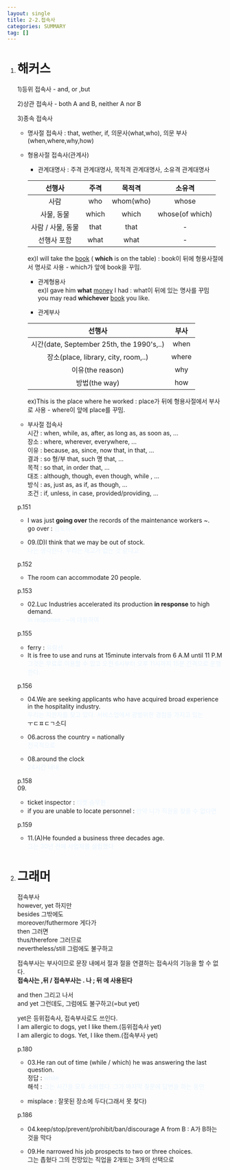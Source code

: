 ```yaml
---
layout: single
title: 2-2.접속사
categories: SUMMARY
tag: []
---
```


1. # 해커스   
   1)등위 접속사 - and, or ,but   

   2)상관 접속사 - both A and B, neither A nor B   

   3)종속 접속사   
   - 명사절 접속사 : that, wether, if, 의문사(what,who), 의문 부사(when,where,why,how)    

   - 형용사절 접속사(관계사)   
      - 관계대명사 : 주격 관계대명사, 목적격 관계대명사, 소유격 관계대명사   

      |       선행사    |  주격 |   목적격 |      소유격    |
      |:--------------:|:------:|:-------:|:-------------:|
      |        사람     |  who  |whom(who)|      whose    |
      |    사물, 동물   | which |  which  |whose(of which)|
      |사람 / 사물, 동물|  that |   that  |        -      |
      |   선행사 포함   |  what |   what  |        -      |

      ex)I will take the <u>book</u> ( __which__ is on the table) : book이 뒤에 형용사절에서 명사로 사용 - which가 앞에 book을 꾸밈.      

      - 관계형용사   
      ex)I gave him __what__ <u>money</u> I had : what이 뒤에 있는 명사를 꾸밈   
      you may read __whichever__  <u>book</u> you like.

      - 관계부사   

      |                    선행사               |   부사  |
      |:---------------------------------------:|:------:|
      |시간(date, September 25th, the 1990's,..)|  when  |
      |   장소(place, library, city, room,..)  |  where |
      |               이유(the reason)          |   why  |
      |               방법(the way)             |   how  |
      
      ex)This is the place where he worked : place가 뒤에 형용사절에서 부사로 사용 - where이 앞에 place를 꾸밈.   

   - 부사절 접속사   
   시간 : when, while, as, after, as long as, as soon as, ...   
   장소 : where, wherever, everywhere, ...   
   이유 : because, as, since, now that, in that, ...   
   결과 : so 형/부 that, such 명 that, ...   
   목적 : so that, in order that, ...   
   대조 : although, though, even though, while , ...   
   방식 : as, just as, as if, as though, ...   
   조건 : if, unless, in case, provided/providing, ...   

   p.151   
   - I was just __going over__ the records of the maintenance workers ~.   
   go over : <span style="color:#E8F5FF">검토하다</span>   

   - 09.(D)I think that we may be out of stock.   
   <span style="color:#E8F5FF">나는 생각한다. 우리는 재고가 없는 것 같다고</span>

   p.152   
   - The room can accommodate 20 people.   

   p.153   
   - 02.Luc Industries accelerated its production __in response__ to high demand.   
   <span style="color:#E8F5FF">in response : ~에 대응하여</span>   

   p.155   
   - ferry : <span style="color:#E8F5FF">유람선</span>   
   - It is free to use and runs at 15minute intervals from 6 A.M until 11 P.M   
   <span style="color:#E8F5FF">그것은 무료로 이용할 수 있고 오전 6시부터 오후 11시까지 15분 간격으로 운행한다.</span>   

   p.156   
   - 04.We are seeking applicants who have acquired broad experience in the hospitality industry.   
   <span style="color:#E8F5FF">우리는 지원자를 찾고 있다. 서비스업에서 광범위한 경험을 가지고 있는</span>   
ㅜㄷㅍㄷㄱ소디
   - 06.across the country = nationally   
   <span style="color:#E8F5FF">전국적으로</span>   

   - 08.around the clock   
   <span style="color:#E8F5FF">24시간 내내</span>   

   p.158   
   09.   
   - ticket inspector : <span style="color:#E8F5FF">티켓 승무원</span>   
   - if you are unable to locate personnel : <span style="color:#E8F5FF">만약 니가 직원을 찾을 수 없다면</span>   

   p.159   
   - 11.(A)He founded a business three decades age.   
   <span style="color:#E8F5FF">그는 30년 전에 사업채를 설립했다</span>   

1. # 그래머
   
   접속부사   
   however, yet 하지만   
   besides 그밖에도   
   moreover/futhermore 게다가   
   then 그러면   
   thus/therefore 그러므로   
   nevertheless/still 그럼에도 불구하고   

   접속부사는 부사이므로 문장 내에서 절과 절을 연결하는 접속사의 기능을 할 수 없다.   
   __접속사는 ,뒤 / 접속부사는 . 나 ; 뒤 에 사용된다__   

   and then 그리고 나서   
   and yet 그런데도, 그럼에도 불구하고(=but yet)   
   
   yet은 등위접속사, 접속부사로도 쓰인다.   
   I am allergic to dogs, yet I like them.(등위접속사 yet)   
   I am allergic to dogs. Yet, I like them.(접속부사 yet)   

   p.180   
   - 03.He ran out of time (while / which) he was answering the last question.   
   정답 : <span style="color:#E8F5FF">while</span>   
   해석 : <span style="color:#E8F5FF">그는 시간을 모두 소비했다. 그가  마지막 질문에 답변을 하는 동안</span>

   - misplace : 잘못된 장소에 두다(그래서 못 찾다)   

   p.186   
   - 04.keep/stop/prevent/prohibit/ban/discourage A from B : A가 B하는 것을 막다   

   - 09.He narrowed his job prospects to two or three choices.   
   그는 좁혔다 그의 전망있는 직업을 2개또는 3개의 선택으로   